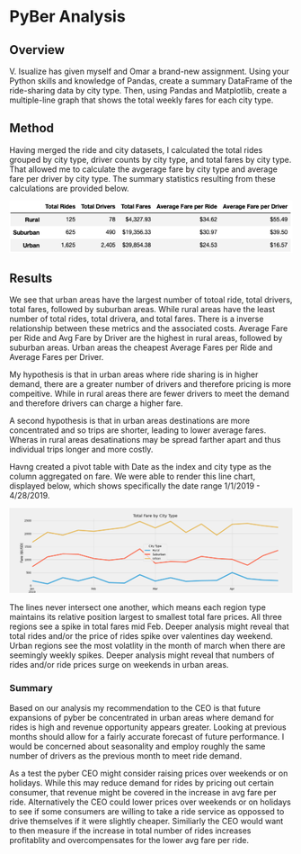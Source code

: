 # PyBer Analysis
## Overview
V. Isualize has given myself and Omar a brand-new assignment. Using your Python skills and knowledge of Pandas, create a summary DataFrame of the ride-sharing data by city type. Then, using Pandas and Matplotlib, create a multiple-line graph that shows the total weekly fares for each city type.

## Method 
Having merged the ride and city datasets, I calculated the total rides grouped by city type, driver counts by city type, and total fares by city type. 
That allowed me to calculate the avgerage fare by city type and average fare per driver by city type. 
The summary statistics resulting from these calculations are provided below. 

![Pyber_Ride_summary](https://github.com/cfusco77/PyBer_Analysis/blob/main/Resources/Pyber_Ride_Summary.png)

## Results 
We see that urban areas have the largest number of totoal ride, total drivers, total fares, followed by suburban areas. While rural areas have the least number of total rides, total drivera, and total fares. There is a inverse relationship between these metrics and the associated costs. Average Fare per Ride and Avg Fare by Driver are the highest in rural areas, followed by suburban areas. Urban areas the cheapest Average Fares per Ride and Average Fares per Driver. 

My hypothesis is that in urban areas where ride sharing is in higher demand, there are a greater number of drivers and therefore pricing is more compeitive. While in rural areas there are fewer drivers to meet the demand and therefore drivers can charge a higher fare. 

A second hypothesis is that in urban areas destinations are more concentrated and so trips are shorter, leading to lower average fares. Wheras in rural areas desatinations may be spread farther apart and thus individual trips longer and more costly. 

Havng created a pivot table with Date as the index and city type as the column aggregated on fare. We were able to render this line chart, displayed below, which shows specifically the date range 1/1/2019 - 4/28/2019. 

![Challenge_fare_summary](https://github.com/cfusco77/PyBer_Analysis/blob/main/Challenege_fare_summary.png) 

The lines never intersect one another, which means each region type maintains its relative position largest to smallest total fare prices. 
All three regions see a spike in total fares mid Feb. Deeper analysis might reveal that total rides and/or the price of rides spike over valentines day weekend. 
Urban regions see the most volatlity in the month of march when there are seemingly weekly spikes. Deeper analysis might reveal that numbers of rides and/or ride prices surge on weekends in urban areas. 

### Summary
Based on our analysis my recommendation to the CEO is that future expansions of pyber be concentrated in urban areas where demand for rides is high and revenue opportunity appears greater. Looking at previous months should allow for a fairly accurate forecast of future performance. I would be concerned about seasonality and employ roughly the same number of drivers as the previous month to meet ride demand.

As a test the pyber CEO might consider raising prices over weekends or on holidays. While this may reduce demand for rides by pricing out certain consumer, that revenue might be covered in the increase in avg fare per ride. 
Alternatively the CEO could lower prices over weekends or on holidays to see if some consumers are willing to take a ride service as oppossed to drive themselves if it were slightly cheaper. Similiarly the CEO would want to then measure if the increase in total number of rides increases profitablity and overcompensates for the lower avg fare per ride. 
